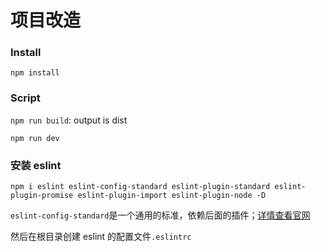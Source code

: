 # 项目改造

### Install

`npm install`

### Script

`npm run build`: output is dist

`npm run dev`

### 安装 eslint

```
npm i eslint eslint-config-standard eslint-plugin-standard eslint-plugin-promise eslint-plugin-import eslint-plugin-node -D
```

`eslint-config-standard`是一个通用的标准，依赖后面的插件；[详情查看官网](https://www.npmjs.com/package/eslint-config-standard)

然后在根目录创建 eslint 的配置文件`.eslintrc`
